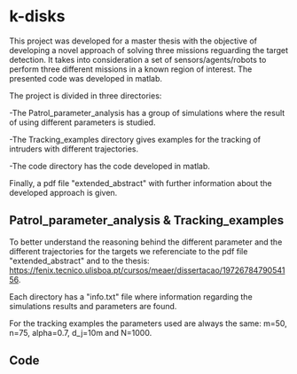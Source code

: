 # k-disks

This project was developed for a master thesis with the objective of developing a novel approach of solving three missions reguarding the target detection. It takes into consideration a set of sensors/agents/robots to perform three different missions in a known region of interest. The presented code was developed in matlab.

The project is divided in three directories:

-The Patrol_parameter_analysis has a group of simulations where the result of using different parameters is studied.

-The Tracking_examples directory gives examples for the tracking of intruders with different trajectories.

-The code directory has the code developed in matlab.

Finally, a pdf file "extended_abstract" with further information about the developed approach is given.

## Patrol_parameter_analysis & Tracking_examples

To better understand the reasoning behind the different parameter and the different trajectories for the targets we referenciate to the pdf file "extended_abstract" and to the thesis: https://fenix.tecnico.ulisboa.pt/cursos/meaer/dissertacao/1972678479054156.

Each directory has a "info.txt" file where information regarding the simulations results and parameters are found. 

For the tracking examples the parameters used are always the same: m=50, n=75, alpha=0.7, d_j=10m and N=1000. 

## Code




